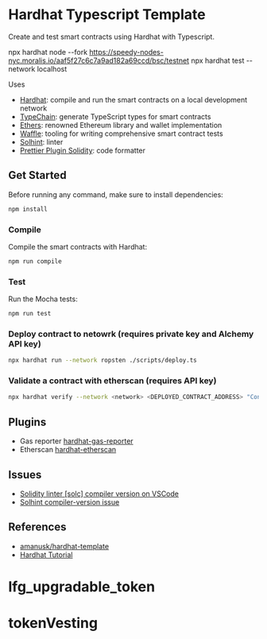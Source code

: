 # Hardhat Typescript Template

Create and test smart contracts using Hardhat with Typescript.


npx hardhat node --fork https://speedy-nodes-nyc.moralis.io/aaf5f27c6c7a9ad182a69ccd/bsc/testnet
npx hardhat test  --network localhost

Uses

- [Hardhat](https://github.com/nomiclabs/hardhat): compile and run the smart contracts on a local development network
- [TypeChain](https://github.com/ethereum-ts/TypeChain): generate TypeScript types for smart contracts
- [Ethers](https://github.com/ethers-io/ethers.js/): renowned Ethereum library and wallet implementation
- [Waffle](https://github.com/EthWorks/Waffle): tooling for writing comprehensive smart contract tests
- [Solhint](https://github.com/protofire/solhint): linter
- [Prettier Plugin Solidity](https://github.com/prettier-solidity/prettier-plugin-solidity): code formatter

## Get Started

Before running any command, make sure to install dependencies:

```sh
npm install
```

### Compile

Compile the smart contracts with Hardhat:

```sh
npm run compile
```

### Test

Run the Mocha tests:

```sh
npm run test
```

### Deploy contract to netowrk (requires private key and Alchemy API key)

```sh
npx hardhat run --network ropsten ./scripts/deploy.ts
```

### Validate a contract with etherscan (requires API key)

```sh
npx hardhat verify --network <network> <DEPLOYED_CONTRACT_ADDRESS> "Constructor argument 1"
```

## Plugins

- Gas reporter [hardhat-gas-reporter](https://hardhat.org/plugins/hardhat-gas-reporter.html)
- Etherscan [hardhat-etherscan](https://hardhat.org/plugins/nomiclabs-hardhat-etherscan.html)

## Issues

- [Solidity linter [solc] compiler version on VSCode](https://ethereum.stackexchange.com/questions/46158/solved-how-to-change-solidity-linter-solc-compiler-version-in-visual-studio-c)
- [Solhint compiler-version issue](https://github.com/protofire/solhint/issues/230)

## References

- [amanusk/hardhat-template](https://github.com/amanusk/hardhat-template)
- [Hardhat Tutorial](https://hardhat.org/tutorial/)
# lfg_upgradable_token
# tokenVesting
